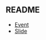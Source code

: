 ## README

* [Event](https://shinjuku-geek-lounge.connpass.com/event/65261/)
* [Slide](https://gitpitch.com/hiroyuki-sato/shinjuku-geek-lounge-2017-09-19-embulk-history/master)
